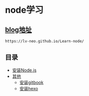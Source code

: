 # node学习

## [blog地址](https://lv-neo.github.io/Learn-node/)

```
https://lv-neo.github.io/Learn-node/
```

## 目录
- [安装Node.js](source/_posts/registry.md)
- [其他](#)
  - [安装gitbook](source/_posts/gitbook.md)
  - [安装hexo](source/_posts/Hexo.md)